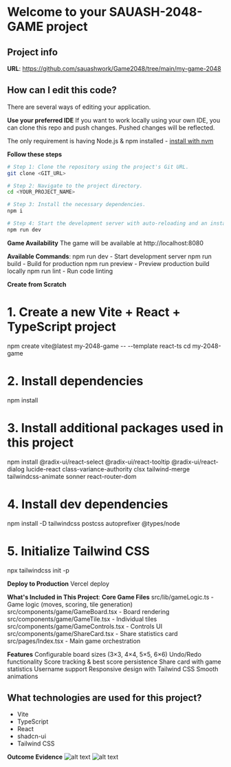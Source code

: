 # Welcome to your SAUASH-2048-GAME project

## Project info
**URL**: https://github.com/sauashwork/Game2048/tree/main/my-game-2048

## How can I edit this code?
There are several ways of editing your application.

**Use your preferred IDE**
If you want to work locally using your own IDE, you can clone this repo and push changes. Pushed changes will be reflected.

The only requirement is having Node.js & npm installed - [install with nvm](https://github.com/nvm-sh/nvm#installing-and-updating)

**Follow these steps**
```sh
# Step 1: Clone the repository using the project's Git URL.
git clone <GIT_URL>

# Step 2: Navigate to the project directory.
cd <YOUR_PROJECT_NAME>

# Step 3: Install the necessary dependencies.
npm i

# Step 4: Start the development server with auto-reloading and an instant preview.
npm run dev
```

**Game Availability**
The game will be available at http://localhost:8080

**Available Commands**:
npm run dev - Start development server
npm run build - Build for production
npm run preview - Preview production build locally
npm run lint - Run code linting

**Create from Scratch**
# 1. Create a new Vite + React + TypeScript project
npm create vite@latest my-2048-game -- --template react-ts
cd my-2048-game

# 2. Install dependencies
npm install

# 3. Install additional packages used in this project
npm install @radix-ui/react-select @radix-ui/react-tooltip @radix-ui/react-dialog lucide-react class-variance-authority clsx tailwind-merge tailwindcss-animate sonner react-router-dom

# 4. Install dev dependencies
npm install -D tailwindcss postcss autoprefixer @types/node

# 5. Initialize Tailwind CSS
npx tailwindcss init -p


**Deploy to Production**
Vercel deploy


**What's Included in This Project**:
**Core Game Files**
src/lib/gameLogic.ts - Game logic (moves, scoring, tile generation)
src/components/game/GameBoard.tsx - Board rendering
src/components/game/GameTile.tsx - Individual tiles
src/components/game/GameControls.tsx - Controls UI
src/components/game/ShareCard.tsx - Share statistics card
src/pages/Index.tsx - Main game orchestration


**Features**
Configurable board sizes (3×3, 4×4, 5×5, 6×6)
Undo/Redo functionality
Score tracking & best score persistence
Share card with game statistics
Username support
Responsive design with Tailwind CSS
Smooth animations


## What technologies are used for this project?
- Vite
- TypeScript
- React
- shadcn-ui
- Tailwind CSS

**Outcome Evidence**
![alt text](image.png)
![alt text](image-1.png)